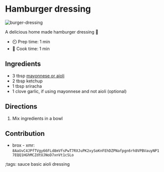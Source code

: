 # Hamburger dressing

![burger-dressing](pix/burger-dressing.webp)

A delicious home made hamburger dressing 🍔

- ⏲️ Prep time: 1 min
- 🍳 Cook time: 1 min

## Ingredients

- 3 tbsp [mayonnese or aioli](mayonnaise-or-aioli.html)
- 2 tbsp ketchup
- 1 tbsp sriracha
- 1 clove garlic, if using mayonnese and not aioli (optional)

## Directions

1. Mix ingredients in a bowl

## Contribution

- brox - xmr: `8AaUvC4JPfTVgy66FLd8mVfsPwT7RXJuPK2xySoKnFEhDZPNafpgn6rh8VPBVauyNP17EQQ1HGhMCZdtUJNoD7xnVt1cSLo`

;tags: sauce basic aioli dressing
